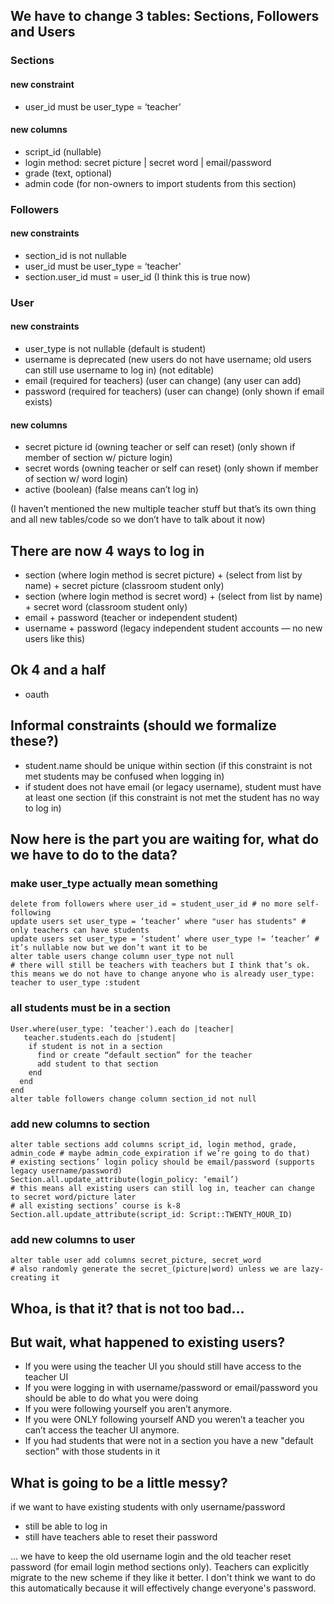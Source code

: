 ## We have to change 3 tables: Sections, Followers and Users

### Sections
#### new constraint
* user_id must be user_type = ‘teacher'

#### new columns
* script_id (nullable)
* login method: secret picture | secret word | email/password
* grade (text, optional)
* admin code (for non-owners to import students from this section)

### Followers
#### new constraints
* section_id is not nullable
* user_id must be user_type = ‘teacher'
* section.user_id must = user_id (I think this is true now)

### User
#### new constraints
* user_type is not nullable (default is student)
* username is deprecated (new users do not have username; old users can still use username to log in) (not editable)
* email (required for teachers) (user can change) (any user can add)
* password (required for teachers) (user can change) (only shown if email exists)
 
#### new columns
* secret picture id (owning teacher or self can reset) (only shown if member of section w/ picture login)
* secret words (owning teacher or self can reset) (only shown if member of section w/ word login)
* active (boolean) (false means can’t log in)

(I haven’t mentioned the new multiple teacher stuff but that’s its own thing and all new tables/code so we don’t have to talk about it now)

## There are now 4 ways to log in
* section (where login method is secret picture) + (select from list by name) + secret picture (classroom student only)
* section (where login method is secret word) + (select from list by name) + secret word (classroom student only)
* email + password (teacher or independent student)
* username + password (legacy independent student accounts — no new users like this) 

## Ok 4 and a half
* oauth


## Informal constraints (should we formalize these?)
* student.name should be unique within section (if this constraint is not met students may be confused when logging in)
* if student does not have email (or legacy username), student must have at least one section (if this constraint is not met the student has no way to log in)

## Now here is the part you are waiting for, what do we have to do to the data?

### make user_type actually mean something
```
delete from followers where user_id = student_user_id # no more self-following
update users set user_type = ‘teacher’ where "user has students" # only teachers can have students
update users set user_type = ‘student’ where user_type != ‘teacher’ # it’s nullable now but we don’t want it to be
alter table users change column user_type not null
# there will still be teachers with teachers but I think that’s ok. this means we do not have to change anyone who is already user_type: teacher to user_type :student
```

### all students must be in a section
```
User.where(user_type: ’teacher').each do |teacher|
   teacher.students.each do |student|
    if student is not in a section
      find or create “default section” for the teacher
      add student to that section
    end
  end
end
alter table followers change column section_id not null
```

### add new columns to section

```
alter table sections add columns script_id, login method, grade, admin_code # maybe admin_code_expiration if we’re going to do that)
# existing sections’ login policy should be email/password (supports legacy username/password)
Section.all.update_attribute(login_policy: ‘email’)
# this means all existing users can still log in, teacher can change to secret word/picture later
# all existing sections’ course is k-8
Section.all.update_attribute(script_id: Script::TWENTY_HOUR_ID)
```

### add new columns to user
```
alter table user add columns secret_picture, secret_word
# also randomly generate the secret_(picture|word) unless we are lazy-creating it
```

## Whoa, is that it? that is not too bad...

## But wait, what happened to existing users?

* If you were using the teacher UI you should still have access to the teacher UI
* If you were logging in with username/password or email/password you should be able to do what you were doing
* If you were following yourself you aren’t anymore.
* If you were ONLY following yourself AND you weren’t a teacher you can’t access the teacher UI anymore.
* If you had students that were not in a section you have a new "default section" with those students in it

## What is going to be a little messy?

if we want to have existing students with only username/password
* still be able to log in
* still have teachers able to reset their password

... we have to keep the old username login and the old teacher reset
password (for email login method sections only). Teachers can
explicitly migrate to the new scheme if they like it better. I don't
think we want to do this automatically because it will effectively
change everyone's password.
